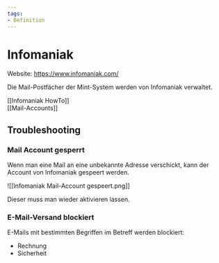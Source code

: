 ```yaml
---
tags:
- Definition
---
```

# Infomaniak

Website: <https://www.infomaniak.com/>

Die Mail-Postfächer der Mint-System werden von Infomaniak verwaltet.

[[Infomaniak HowTo]]\
[[Mail-Accounts]]

## Troubleshooting

### Mail Account gesperrt

Wenn man eine Mail an eine unbekannte Adresse verschickt, kann der Account von Infomaniak gespeert werden.

![[Infomaniak Mail-Account gespeert.png]]

Dieser muss man wieder aktivieren lassen.

### E-Mail-Versand blockiert

E-Mails mit bestimmten Begriffen im Betreff werden blockiert:

* Rechnung
* Sicherheit